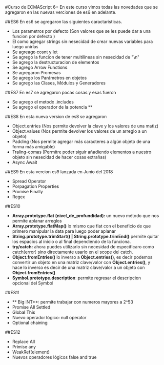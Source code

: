 #Curso de ECMAScript 6+
En este curso vimos todas las novedades que se agregaron en las nuevas verciones de es6 en adelante.

##ES6
En es6 se agregaron las siguientes caractaristicas.

- Los parametros por defecto (Son valores que se les puede dar a una funcion por defecto )
- El como agregar strings sin nesecidad de crear nuevas variables para luego unirlas
- Se agreago cosnt  y let
- Se agrego la funcion de tener multilíneas sin nesecidad de "\n"
- Se agrego la destructuracion de elementos
- Se agrego Arrow Functions
- Se agregaron Promesas
- Se agrego los Parámetros en objetos
- Se agrego las Clases, Módulos y Generadores

##ES7
En es7 se agregaron pocas cosas y esas fueron

- Se agrego el metodo .includes
- Se agrego el operador de la potencia **

##ES8
En esta nueva version de es8 se agregaron

- Object.entries (Nos permite devolver la clave y los valores de una matiz)
- Object.values (Nos permite devolver los valores de un arreglo a un objeto)
- Padding (Nos permite agregar más caracteres a algún objeto de una forma más amigable)
- Traling-comas (Permitre poder siguir añadiendo elementos a nuestro objeto sin nesecidad de hacer cosas extrañas)
- Async Await

##ES9
En esta vercion es9 lanzada en Junio del 2018

- Spread Operator
- Porpagation Properties
- Promise Finally
- Regex

##ES10

- **Array.prototype.flat (nivel_de_profundidad):** un nuevo método que nos permite aplanar arreglos
- **Array.prototype.flatMap()** lo mismo que flat con el beneficio de que primero manipular la data para luego poder aplanar
- **String.prototype.trimStart() | String.prototype.trimEnd()** permite quitar los espacios al inicio o al final dependiendo de la funciona.
- **try/catch:** ahora puedes utilizarlo sin necesidad de especificaro como catch(error) sino directamente usarlo en el scope del catch.
- **Object.fromEntries()** lo inverso a **Object.entries()**, es decir podemos convertir un objeto en una matriz clave/valor con **Object.entries()**, y hace lo inverso es decir de una matriz clave/valor a un objeto con **Object.fromEntries()**.
- **Symbol.prototype.description**: permite regresar el descripcion opcional del Symbol

##ES11

- ** Big INT**: permite trabajar con numeros mayores a 2^53
- Promise All Settled
- Global This
- Nuevo operador lógico: null operator
- Optional chaining

##ES12

- Replace All
- Primise any
- WeakRef(element)
- Nuevos operadores lógicos false and true

